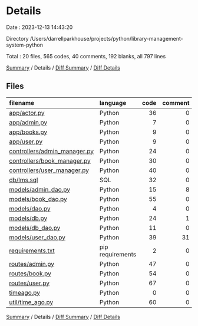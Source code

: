 # Details

Date : 2023-12-13 14:43:20

Directory /Users/darrellparkhouse/projects/python/library-management-system-python

Total : 20 files,  565 codes, 40 comments, 192 blanks, all 797 lines

[Summary](results.md) / Details / [Diff Summary](diff.md) / [Diff Details](diff-details.md)

## Files
| filename | language | code | comment | blank | total |
| :--- | :--- | ---: | ---: | ---: | ---: |
| [app/actor.py](/app/actor.py) | Python | 36 | 0 | 13 | 49 |
| [app/admin.py](/app/admin.py) | Python | 7 | 0 | 2 | 9 |
| [app/books.py](/app/books.py) | Python | 9 | 0 | 1 | 10 |
| [app/user.py](/app/user.py) | Python | 9 | 0 | 2 | 11 |
| [controllers/admin_manager.py](/controllers/admin_manager.py) | Python | 24 | 0 | 10 | 34 |
| [controllers/book_manager.py](/controllers/book_manager.py) | Python | 30 | 0 | 11 | 41 |
| [controllers/user_manager.py](/controllers/user_manager.py) | Python | 40 | 0 | 14 | 54 |
| [db/lms.sql](/db/lms.sql) | SQL | 32 | 0 | 3 | 35 |
| [models/admin_dao.py](/models/admin_dao.py) | Python | 15 | 8 | 3 | 26 |
| [models/book_dao.py](/models/book_dao.py) | Python | 55 | 0 | 22 | 77 |
| [models/dao.py](/models/dao.py) | Python | 4 | 0 | 1 | 5 |
| [models/db.py](/models/db.py) | Python | 24 | 1 | 10 | 35 |
| [models/db_dao.py](/models/db_dao.py) | Python | 11 | 0 | 3 | 14 |
| [models/user_dao.py](/models/user_dao.py) | Python | 39 | 31 | 15 | 85 |
| [requirements.txt](/requirements.txt) | pip requirements | 2 | 0 | 1 | 3 |
| [routes/admin.py](/routes/admin.py) | Python | 47 | 0 | 14 | 61 |
| [routes/book.py](/routes/book.py) | Python | 54 | 0 | 24 | 78 |
| [routes/user.py](/routes/user.py) | Python | 67 | 0 | 24 | 91 |
| [timeago.py](/timeago.py) | Python | 0 | 0 | 1 | 1 |
| [util/time_ago.py](/util/time_ago.py) | Python | 60 | 0 | 18 | 78 |

[Summary](results.md) / Details / [Diff Summary](diff.md) / [Diff Details](diff-details.md)